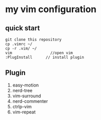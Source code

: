 # my vim configuration
## quick start
``` 
git clone this repository
cp .vimrc ~/
cp -r .vim/ ~/
vim                 //open vim
:PlugInstall      // install plugin
```

## Plugin
1. easy-motion
2. nerd-tree
3. vim-surround
4. nerd-commenter
5. ctrlp-vim
6. vim-repeat
